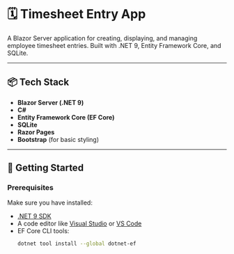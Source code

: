 # 🗓️ Timesheet Entry App

A Blazor Server application for creating, displaying, and managing employee timesheet entries. Built with .NET 9, Entity Framework Core, and SQLite.

---

## 📦 Tech Stack

- **Blazor Server (.NET 9)**
- **C#**
- **Entity Framework Core (EF Core)**
- **SQLite**
- **Razor Pages**
- **Bootstrap** (for basic styling)

---

## 🚀 Getting Started

### Prerequisites

Make sure you have installed:

- [.NET 9 SDK](https://dotnet.microsoft.com/en-us/download)
- A code editor like [Visual Studio](https://visualstudio.microsoft.com/) or [VS Code](https://code.visualstudio.com/)
- EF Core CLI tools:
  ```bash
  dotnet tool install --global dotnet-ef
